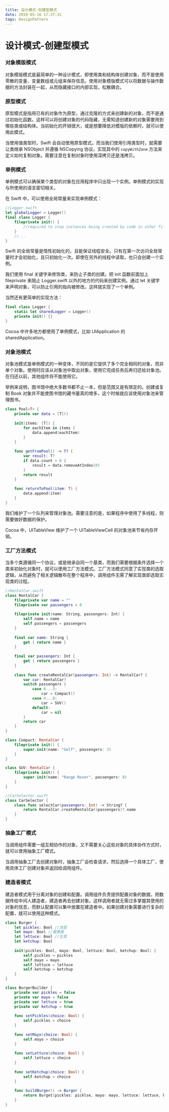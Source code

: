 ```yaml
---
title: 设计模式-创建型模式
date: 2018-05-16 17:37:31
tags: DesignPattern
---
```


# 设计模式-创建型模式

### 对象模版模式

对象模版模式是最简单的一种设计模式，即使用类和结构体创建对象，而不是使用零散的变量、变量数组或元组来保存信息。使用对象模版模式可以将数据与操作数据的方法封装在一起，从而隐藏接口的内部实现，松散耦合。

### 原型模式

原型模式是指用已有的对象作为原型，通过克隆的方式来创建新的对象，而不是通过初始化函数。这样可以将创建对象的代码隐藏，无需知道创建新的对象需要用到哪些类或结构体。当初始化的开销很大，或是想要降低对模版的依赖时，就可以使用此模式。

当使用值类型时，Swift 会自动使用原型模式。而当我们使用引用类型时，就需要让类继承 NSObject 并遵循 NSCopying 协议，实现其中的 `copyWithZone` 方法来定义如何复制对象。需要注意在复制对象时使用深拷贝还是浅拷贝。

### 单例模式

单例模式可以确保某个类型的对象在应用程序中只出现一个实例。单例模式的实现与所使用的语言密切相关。

在 Swift 中，可以使用全局常量来实现单例模式：

```swift
//Logger.swift
let globalLogger = Logger()
final class Logger {
    fileprivate init() {
        //required to stop instances being created by code in other files.
    }
    //...
}
```

Swift 的全局常量是惰性初始化的，且能保证线程安全。只有在第一次访问全局常量时才会初始化，且只初始化一次。即使在另外的线程中读取，也只会创建一个实例。

我们使用 final 关键字来修饰类，来防止子类的创建。把 init 函数前面加上 fileprivate 来阻止 Logger.swift 以外的地方的代码来创建实例。通过 let 关键字来声明对象，可以防止引用的指向被修改。这样就实现了一个单例。

当然还有更简单的实现方法：

```swift
final class Logger {
    static let sharedLogger = Logger()
    private init() {}
}
```

Cocoa 中许多地方都使用了单例模式，比如 UIApplication 的 sharedApplication。

### 对象池模式

对象池模式是单例模式的一种变体，不同的是它提供了多个完全相同的对象，而非单个对象。使用时应该从对象池中取出对象，使用它完成任务后再归还给对象池。在归还以前，其他组件将不能使用它。

举例来说明，图书馆中绝大多数书都不止一本，但是范围又是有限定的。创建或复制 Book 对象并不能使图书馆的藏书量真的增多，这个时候就应该使用对象池来管理图书。

```swift
class Pool<T> {
    private var data = [T]()
    
    init(items: [T]) {
        for eachItem in items {
            data.append(eachItem)
        }
    }
    
    func getFromPool() -> T? {
        var result: T?
        if data.count > 0 {
            result = data.removeAtIndex(0)
        }
        return result
    }
    
    func returnToPool(item: T) {
        data.append(item)
    }
}
```

我们维护了一个队列来管理对象池。需要注意的是，如果程序中使用了多线程，则需要做好数据的保护。

Cocoa 中，UITableView 维护了一个 UITableViewCell 的对象池来节省内存开销。

### 工厂方法模式

当多个类遵循同一个协议，或是继承自同一个基类，而我们需要根据条件选择一个类来初始化对象时，就可以使用工厂方法模式。工厂方法模式同意了实现类的选取逻辑，从而避免了相关逻辑散布在整个程序中，调用组件无需了解实现类即选取实现类的过程。

```swift
//RentalCar.swift
class RentalCar {
    fileprivate var name = ""
    fileprivate var passengers = 0
    
    fileprivate init(name: String, passengers: Int) {
        self.name = name
        self.passengers = passengers
    }
    
    final var name: String {
        get { return name }
    }
    
    final var passengers: Int {
        get { return passengers }
    }
    
    class func createRentalCar(passengers: Int) -> RentalCar? {
        var car: RentalCar?
        switch passengers {
            case 0...3:
            	car = Compact()
            case 4...8:
            	car = SUV()
            default:
            	car = nil
        }
        return car
    }
}

class Compact: RentalCar {
    fileprivate init() {
        super.init(name: "Golf", passengers: 3)
    }
}

class SUV: RentalCar {
    fileprivate init() {
        super.init(name: "Range Rover", passengers: 8)
    }
}

//CarSelector.swift
class CarSelector {
    class func selectCar(passengers: Int) -> String? {
        return RentalCar.createRentalCar(passengers)?.name
    }
}
```

### 抽象工厂模式

当调用组件需要一组互相协作的对象，又不需要关心这些对象的具体协作方式时，就可以使用抽象工厂模式。

当调用抽象工厂去创建对象时，抽象工厂会检查请求，然后选择一个具体工厂，使用具体工厂创建对象并返回给调用组件。

### 建造者模式

建造者模式用于分离对象的创建和配置。调用组件负责提供配置对象的数据，把数据传给中间人建造者，建造者再去创建对象。这样调用者就无需过多掌握其使用的对象的信息，而默认配置可以集中放置在建造者中。如果创建对象需要进行复杂的配置，就可以使用这种模式。

```swift
class Burger {
    let pickles: Bool //泡菜
    let mayo: Bool //蛋黄酱
    let lettuce: Bool //生菜
    let ketchup: Bool
   	
    init(pickles: Bool, mayo: Bool, lettuce: Bool, ketchup: Bool) {
        self.pickles = pickles
        self.mayo = mayo
        self.lettuce = lettuce
        self.ketchup = ketchup
    }
}

class BurgerBuilder {
    private var pickles = false
    private var mayo = false
    private var lettuce = true
    private var ketchup = true
    
    func setPickles(choice: Bool) {
        self.pickles = choice
    }
    
    func setMayo(choice: Bool) {
        self.mayo = choice
    }
    
    func setLettuce(choice: Bool) {
        self.lettuce = choice
    }
    
    func setKetchup(choice: Bool) {
        self.ketchup = choice
    }
    
    func buildBurger() -> Burger {
        return Burget(pickles: picklse, mayo: mayo, lettuce: lettuce, ketchup: ketchup)
    }
}
```

